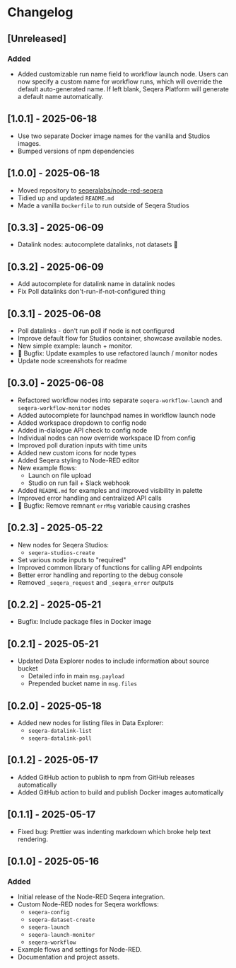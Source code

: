 # Changelog

## [Unreleased]

### Added

- Added customizable run name field to workflow launch node. Users can now specify a custom name for workflow runs, which will override the default auto-generated name. If left blank, Seqera Platform will generate a default name automatically.

## [1.0.1] - 2025-06-18

- Use two separate Docker image names for the vanilla and Studios images.
- Bumped versions of npm dependencies

## [1.0.0] - 2025-06-18

- Moved repository to [seqeralabs/node-red-seqera](https://github.com/seqeralabs/node-red-seqera)
- Tidied up and updated `README.md`
- Made a vanilla `Dockerfile` to run outside of Seqera Studios

## [0.3.3] - 2025-06-09

- Datalink nodes: autocomplete datalinks, not datasets 🙈

## [0.3.2] - 2025-06-09

- Add autocomplete for datalink name in datalink nodes
- Fix Poll datalinks don't-run-if-not-configured thing

## [0.3.1] - 2025-06-08

- Poll datalinks - don't run poll if node is not configured
- Improve default flow for Studios container, showcase available nodes.
- New simple example: launch + monitor.
- 🐛 Bugfix: Update examples to use refactored launch / monitor nodes
- Update node screenshots for readme

## [0.3.0] - 2025-06-08

- Refactored workflow nodes into separate `seqera-workflow-launch` and `seqera-workflow-monitor` nodes
- Added autocomplete for launchpad names in workflow launch node
- Added workspace dropdown to config node
- Added in-dialogue API check to config node
- Individual nodes can now override workspace ID from config
- Improved poll duration inputs with time units
- Added new custom icons for node types
- Added Seqera styling to Node-RED editor
- New example flows:
  - Launch on file upload
  - Studio on run fail + Slack webhook
- Added `README.md` for examples and improved visibility in palette
- Improved error handling and centralized API calls
- 🐛 Bugfix: Remove remnant `errMsg` variable causing crashes

## [0.2.3] - 2025-05-22

- New nodes for Seqera Studios:
  - `seqera-studios-create`
- Set various node inputs to "required"
- Improved common library of functions for calling API endpoints
- Better error handling and reporting to the debug console
- Removed `_seqera_request` and `_seqera_error` outputs

## [0.2.2] - 2025-05-21

- Bugfix: Include package files in Docker image

## [0.2.1] - 2025-05-21

- Updated Data Explorer nodes to include information about source bucket
  - Detailed info in main `msg.payload`
  - Prepended bucket name in `msg.files`

## [0.2.0] - 2025-05-18

- Added new nodes for listing files in Data Explorer:
  - `seqera-datalink-list`
  - `seqera-datalink-poll`

## [0.1.2] - 2025-05-17

- Added GitHub action to publish to npm from GitHub releases automatically
- Added GitHub action to build and publish Docker images automatically

## [0.1.1] - 2025-05-17

- Fixed bug: Prettier was indenting markdown which broke help text rendering.

## [0.1.0] - 2025-05-16

### Added

- Initial release of the Node-RED Seqera integration.
- Custom Node-RED nodes for Seqera workflows:
  - `seqera-config`
  - `seqera-dataset-create`
  - `seqera-launch`
  - `seqera-launch-monitor`
  - `seqera-workflow`
- Example flows and settings for Node-RED.
- Documentation and project assets.
